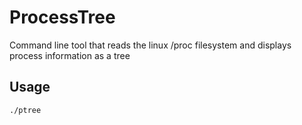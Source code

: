 # ProcessTree

Command line tool that reads the linux /proc filesystem and displays process information as a tree

## Usage

`./ptree`
